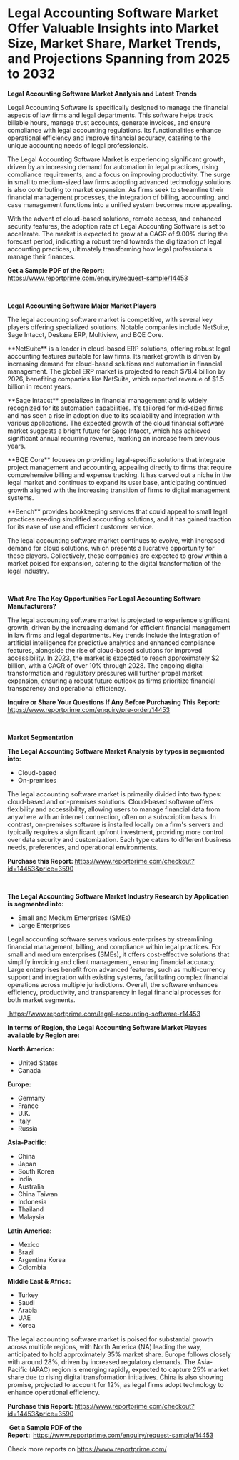 <p><h1>Legal Accounting Software Market Offer Valuable Insights into Market Size, Market Share, Market Trends, and Projections Spanning from 2025 to 2032</h1></p><p><strong>Legal Accounting Software Market Analysis and Latest Trends</strong></p>
<p><p>Legal Accounting Software is specifically designed to manage the financial aspects of law firms and legal departments. This software helps track billable hours, manage trust accounts, generate invoices, and ensure compliance with legal accounting regulations. Its functionalities enhance operational efficiency and improve financial accuracy, catering to the unique accounting needs of legal professionals.</p><p>The Legal Accounting Software Market is experiencing significant growth, driven by an increasing demand for automation in legal practices, rising compliance requirements, and a focus on improving productivity. The surge in small to medium-sized law firms adopting advanced technology solutions is also contributing to market expansion. As firms seek to streamline their financial management processes, the integration of billing, accounting, and case management functions into a unified system becomes more appealing.</p><p>With the advent of cloud-based solutions, remote access, and enhanced security features, the adoption rate of Legal Accounting Software is set to accelerate. The market is expected to grow at a CAGR of 9.00% during the forecast period, indicating a robust trend towards the digitization of legal accounting practices, ultimately transforming how legal professionals manage their finances.</p></p>
<p><strong>Get a Sample PDF of the Report:&nbsp;</strong> <a href="https://www.reportprime.com/enquiry/request-sample/14453?utm_campaign=2197&utm_medium=2&utm_source=Github&utm_content=ia&utm_term=20032025&utm_id=legal-accounting-software">https://www.reportprime.com/enquiry/request-sample/14453</a></p>
<p>&nbsp;</p>
<p><strong>Legal Accounting Software Major Market Players</strong></p>
<p><p>The legal accounting software market is competitive, with several key players offering specialized solutions. Notable companies include NetSuite, Sage Intacct, Deskera ERP, Multiview, and BQE Core. </p><p>**NetSuite** is a leader in cloud-based ERP solutions, offering robust legal accounting features suitable for law firms. Its market growth is driven by increasing demand for cloud-based solutions and automation in financial management. The global ERP market is projected to reach $78.4 billion by 2026, benefiting companies like NetSuite, which reported revenue of $1.5 billion in recent years.</p><p>**Sage Intacct** specializes in financial management and is widely recognized for its automation capabilities. It's tailored for mid-sized firms and has seen a rise in adoption due to its scalability and integration with various applications. The expected growth of the cloud financial software market suggests a bright future for Sage Intacct, which has achieved significant annual recurring revenue, marking an increase from previous years.</p><p>**BQE Core** focuses on providing legal-specific solutions that integrate project management and accounting, appealing directly to firms that require comprehensive billing and expense tracking. It has carved out a niche in the legal market and continues to expand its user base, anticipating continued growth aligned with the increasing transition of firms to digital management systems.</p><p>**Bench** provides bookkeeping services that could appeal to small legal practices needing simplified accounting solutions, and it has gained traction for its ease of use and efficient customer service.</p><p>The legal accounting software market continues to evolve, with increased demand for cloud solutions, which presents a lucrative opportunity for these players. Collectively, these companies are expected to grow within a market poised for expansion, catering to the digital transformation of the legal industry.</p></p>
<p>&nbsp;</p>
<p><strong>What Are The Key Opportunities For Legal Accounting Software Manufacturers?</strong></p>
<p><p>The legal accounting software market is projected to experience significant growth, driven by the increasing demand for efficient financial management in law firms and legal departments. Key trends include the integration of artificial intelligence for predictive analytics and enhanced compliance features, alongside the rise of cloud-based solutions for improved accessibility. In 2023, the market is expected to reach approximately $2 billion, with a CAGR of over 10% through 2028. The ongoing digital transformation and regulatory pressures will further propel market expansion, ensuring a robust future outlook as firms prioritize financial transparency and operational efficiency.</p></p>
<p><strong>Inquire or Share Your Questions If Any Before Purchasing This Report:</strong> <a href="https://www.reportprime.com/enquiry/pre-order/14453?utm_campaign=2197&utm_medium=2&utm_source=Github&utm_content=ia&utm_term=20032025&utm_id=legal-accounting-software">https://www.reportprime.com/enquiry/pre-order/14453</a></p>
<p>&nbsp;</p>
<p><strong>Market Segmentation</strong></p>
<p><strong>The Legal Accounting Software Market Analysis by types is segmented into:</strong></p>
<p><ul><li>Cloud-based</li><li>On-premises</li></ul></p>
<p><p>The legal accounting software market is primarily divided into two types: cloud-based and on-premises solutions. Cloud-based software offers flexibility and accessibility, allowing users to manage financial data from anywhere with an internet connection, often on a subscription basis. In contrast, on-premises software is installed locally on a firm's servers and typically requires a significant upfront investment, providing more control over data security and customization. Each type caters to different business needs, preferences, and operational environments.</p></p>
<p><strong>Purchase this Report:&nbsp;</strong><a href="https://www.reportprime.com/checkout?id=14453&price=3590&utm_campaign=2197&utm_medium=2&utm_source=Github&utm_content=ia&utm_term=20032025&utm_id=legal-accounting-software">https://www.reportprime.com/checkout?id=14453&price=3590</a></p>
<p>&nbsp;</p>
<p><strong>The Legal Accounting Software Market Industry Research by Application is segmented into:</strong></p>
<p><ul><li>Small and Medium Enterprises (SMEs)</li><li>Large Enterprises</li></ul></p>
<p><p>Legal accounting software serves various enterprises by streamlining financial management, billing, and compliance within legal practices. For small and medium enterprises (SMEs), it offers cost-effective solutions that simplify invoicing and client management, ensuring financial accuracy. Large enterprises benefit from advanced features, such as multi-currency support and integration with existing systems, facilitating complex financial operations across multiple jurisdictions. Overall, the software enhances efficiency, productivity, and transparency in legal financial processes for both market segments.</p></p>
<p><a href="https://www.reportprime.com/legal-accounting-software-r14453?utm_campaign=2197&utm_medium=2&utm_source=Github&utm_content=ia&utm_term=20032025&utm_id=legal-accounting-software">&nbsp;https://www.reportprime.com/legal-accounting-software-r14453</a></p>
<p><strong>In terms of Region, the Legal Accounting Software Market Players available by Region are:</strong></p>
<p>
    <p> <strong> North America: </strong>
        <ul>
            <li>United States</li>
            <li>Canada</li>
        </ul>
        </p> 
    <p> <strong> Europe: </strong>
        <ul>
            <li>Germany</li>
            <li>France</li>
            <li>U.K.</li>
            <li>Italy</li>
            <li>Russia</li>
        </ul>
        </p> 
    <p> <strong> Asia-Pacific: </strong>
        <ul>
            <li>China</li>
            <li>Japan</li>
            <li>South Korea</li>
            <li>India</li>
            <li>Australia</li>
            <li>China Taiwan</li>
            <li>Indonesia</li>
            <li>Thailand</li>
            <li>Malaysia</li>
        </ul>
        </p> 
    <p> <strong> Latin America: </strong>
        <ul>
            <li>Mexico</li>
            <li>Brazil</li>
            <li>Argentina Korea</li>
            <li>Colombia</li>
        </ul>
        </p> 
    <p> <strong> Middle East & Africa: </strong>
        <ul>
            <li>Turkey</li>
            <li>Saudi</li>
            <li>Arabia</li>
            <li>UAE</li>
            <li>Korea</li>
        </ul>
    </p>
    </p>
<p><p>The legal accounting software market is poised for substantial growth across multiple regions, with North America (NA) leading the way, anticipated to hold approximately 35% market share. Europe follows closely with around 28%, driven by increased regulatory demands. The Asia-Pacific (APAC) region is emerging rapidly, expected to capture 25% market share due to rising digital transformation initiatives. China is also showing promise, projected to account for 12%, as legal firms adopt technology to enhance operational efficiency.</p></p>
<p><strong>Purchase this Report: </strong><a href="https://www.reportprime.com/checkout?id=14453&price=3590&utm_campaign=2197&utm_medium=2&utm_source=Github&utm_content=ia&utm_term=20032025&utm_id=legal-accounting-software">https://www.reportprime.com/checkout?id=14453&price=3590</a></p>
<p>&nbsp;<strong>Get a Sample PDF of the Report:&nbsp;&nbsp;</strong><a href="https://www.reportprime.com/enquiry/request-sample/14453?utm_campaign=2197&utm_medium=2&utm_source=Github&utm_content=ia&utm_term=20032025&utm_id=legal-accounting-software">https://www.reportprime.com/enquiry/request-sample/14453</a></p>
<p><strong></strong></p>
<p>Check more reports on <a href="https://www.reportprime.com/?utm_campaign=2197&utm_medium=2&utm_source=Github&utm_content=ia&utm_term=20032025&utm_id=legal-accounting-software">https://www.reportprime.com/</a></p>